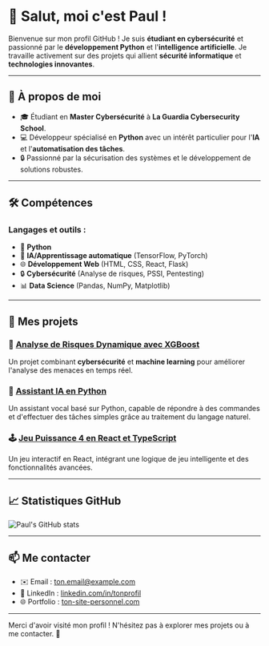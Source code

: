 # 👋 Salut, moi c'est Paul !

Bienvenue sur mon profil GitHub ! Je suis **étudiant en cybersécurité** et passionné par le **développement Python** et l'**intelligence artificielle**. Je travaille activement sur des projets qui allient **sécurité informatique** et **technologies innovantes**.

---

## 🚀 À propos de moi

- 🎓 Étudiant en **Master Cybersécurité** à **La Guardia Cybersecurity School**.
- 💻 Développeur spécialisé en **Python** avec un intérêt particulier pour l'**IA** et l'**automatisation des tâches**.
- 🔒 Passionné par la sécurisation des systèmes et le développement de solutions robustes.

---

## 🛠️ Compétences

### Langages et outils :
- 🐍 **Python**
- 🤖 **IA/Apprentissage automatique** (TensorFlow, PyTorch)
- 🌐 **Développement Web** (HTML, CSS, React, Flask)
- 🔒 **Cybersécurité** (Analyse de risques, PSSI, Pentesting)
- 📊 **Data Science** (Pandas, NumPy, Matplotlib)

---

## 🌟 Mes projets

### 🔐 **[Analyse de Risques Dynamique avec XGBoost](#)**  
Un projet combinant **cybersécurité** et **machine learning** pour améliorer l'analyse des menaces en temps réel.

### 🤖 **[Assistant IA en Python](#)**  
Un assistant vocal basé sur Python, capable de répondre à des commandes et d'effectuer des tâches simples grâce au traitement du langage naturel.

### 🕹️ **[Jeu Puissance 4 en React et TypeScript](#)**  
Un jeu interactif en React, intégrant une logique de jeu intelligente et des fonctionnalités avancées.

---

## 📈 Statistiques GitHub
![Paul's GitHub stats](https://github-readme-stats.vercel.app/api?username=TonNomUtilisateur&show_icons=true&theme=radical)

---

## 📫 Me contacter

- ✉️ Email : [ton.email@example.com](mailto:ton.email@example.com)
- 💼 LinkedIn : [linkedin.com/in/tonprofil](https://linkedin.com/in/tonprofil)
- 🌐 Portfolio : [ton-site-personnel.com](https://ton-site-personnel.com)

---

Merci d'avoir visité mon profil ! N'hésitez pas à explorer mes projets ou à me contacter. 🚀

